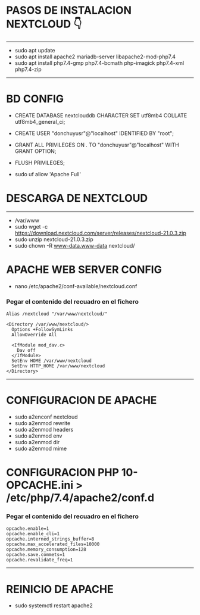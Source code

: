 # PASOS DE INSTALACION NEXTCLOUD 👇
---
- sudo apt update
- sudo apt install apache2 mariadb-server libapache2-mod-php7.4
- sudo apt install php7.4-gmp php7.4-bcmath php-imagick php7.4-xml php7.4-zip

---

# BD CONFIG
- CREATE DATABASE nextclouddb CHARACTER SET utf8mb4 COLLATE utf8mb4_general_ci;
- CREATE USER "donchuyusr"@"localhost" IDENTIFIED BY "root";
- GRANT ALL PRIVILEGES ON *.* TO "donchuyusr"@"localhost" WITH GRANT OPTION;
- FLUSH PRIVILEGES;

- sudo uf allow 'Apache Full'

# DESCARGA DE NEXTCLOUD
---
- /var/www
- sudo wget -c https://download.nextcloud.com/server/releases/nextcloud-21.0.3.zip
- sudo unzip nextcloud-21.0.3.zip
- sudo chown -R www-data.www-data nextcloud/

# APACHE WEB SERVER CONFIG 
- nano /etc/apache2/conf-available/nextcloud.conf

### Pegar el contenido del recuadro en el fichero
```
Alias /nextcloud "/var/www/nextcloud/" 

<Directory /var/www/nextcloud/>
  Options +FollowSymLinks
  AllowOverride All
  
  <IfModule mod_dav.c>
    Dav off
  </IfModule>
  SetEnv HOME /var/www/nextcloud
  SetEnv HTTP_HOME /var/www/nextcloud
</Directory> 
```
---
# CONFIGURACION DE APACHE

- sudo a2enconf nextcloud
- sudo a2enmod rewrite 
- sudo a2enmod headers
- sudo a2enmod env
- sudo a2enmod dir
- sudo a2enmod mime

# CONFIGURACION PHP 10-OPCACHE.ini > /etc/php/7.4/apache2/conf.d
### Pegar el contenido del recuadro en el fichero
```
opcache.enable=1
opcache.enable_cli=1
opcache.interned_strings_buffer=8
opcache.max_accelerated_files=10000
opcache.memory_consumption=128
opcache.save.commets=1
opcache.revalidate_freq=1
```
---
# REINICIO DE APACHE
- sudo systemctl restart apache2
